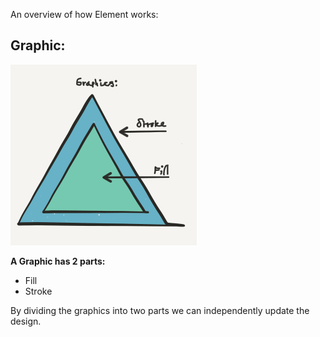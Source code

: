 An overview of how Element works: <!--more--> 




## Graphic:

<img width="298" alt="img" src="https://raw.githubusercontent.com/stylekit/img/master/graphics_parts.png">

**A Graphic has 2 parts:**
- Fill
- Stroke 

By dividing the graphics into two parts we can independently update the design. 

